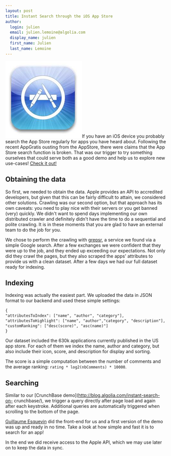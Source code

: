```yaml
---
layout: post
title: Instant Search through the iOS App Store
author:
  login: julien
  email: julien.lemoine@algolia.com
  display_name: julien
  first_name: Julien
  last_name: Lemoine
---
```


[![App Store](assets/appstore.jpg)](http://www.algolia.com/demo/appstore/)If
you have an iOS device you probably search the App Store regularly for apps
you have heard about. Following the recent AppGratis ousting from the
AppStore, there were claims that the App Store search function is broken. That
was our trigger to try something ourselves that could serve both as a good
demo and help us to explore new use-cases! [Check it
out!](http://www.algolia.com/demo/appstore/)

## Obtaining the data

So first, we needed to obtain the data. Apple provides an API to accredited
developers, but given that this can be fairly difficult to attain, we
considered other solutions. Crawling was our second option, but that approach
has its own caveats: you need to play nice with their servers or you get
banned (very) quickly. We didn't want to spend days implementing our own
distributed crawler and definitely didn't have the time to do a sequential and
polite crawling. It is in these moments that you are glad to have an external
team to do the job for you.

We chose to perform the crawling with [grepsr](http://www.grepsr.com), a
service we found via a simple Google search. After a few exchanges we were
confident that they were up to the job, and they ended up exceeding our
expectations. Not only did they crawl the pages, but they also scraped the
apps' attributes to provide us with a clean dataset. After a few days we had
our full dataset ready for indexing.

## Indexing

Indexing was actually the easiest part. We uploaded the data in JSON format to
our backend and used these simple settings:

    
    {
    "attributesToIndex": ["name", "author", "category"],
    "attributesToHighlight": ["name", "author","category", "description"],
    "customRanking": ["desc(score)", "asc(name)"]
    }

Our dataset included the 630k applications currently published in the US app
store. For each of them we index the name, author and category, but also
include their icon, score, and description for display and sorting.

The score is a simple computation between the number of comments and the
average ranking: `rating * log2(nbComments) * 10000`.

## Searching

Similar to our [CrunchBase demo](http://blog.algolia.com/instant-search-on-
crunchbase/), we trigger a query directly after page load and again after each
keystroke. Additional queries are automatically triggered when scrolling to
the bottom of the page.

[Guillaume Esquevin](http://platypus-creation.com) did the front-end for us
and a first version of the demo was up and ready in no time. Take a look at
how simple and fast it is to search for an app!

In the end we did receive access to the Apple API, which we may use later on
to keep the data in sync.

